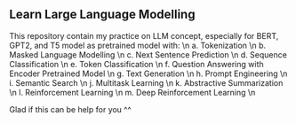 ## Learn Large Language Modelling

This repository contain my practice on LLM concept, especially for BERT, GPT2, and T5 model as pretrained model with: \n
a. Tokenization \n
b. Masked Language Modelling \n
c. Next Sentence Prediction \n
d. Sequence Classification \n
e. Token Classification \n
f. Question Answering with Encoder Pretrained Model \n
g. Text Generation \n
h. Prompt Engineering \n
i. Semantic Search \n
j. Multitask Learning \n
k. Abstractive Summarization \n
l. Reinforcement Learning \n
m. Deep Reinforcement Learning \n 

Glad if this can be help for you ^^